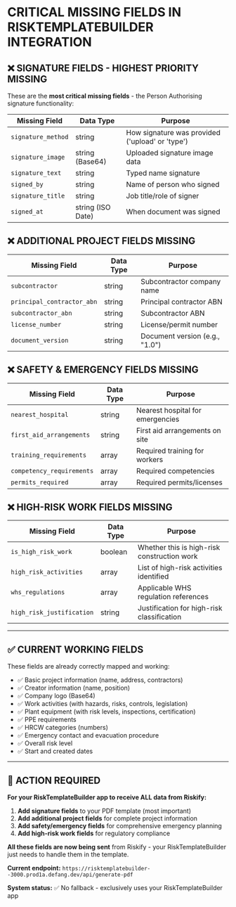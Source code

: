 # CRITICAL MISSING FIELDS IN RISKTEMPLATEBUILDER INTEGRATION

## ❌ SIGNATURE FIELDS - HIGHEST PRIORITY MISSING

These are the **most critical missing fields** - the Person Authorising signature functionality:

| Missing Field | Data Type | Purpose |
|---------------|-----------|---------|
| `signature_method` | string | How signature was provided ('upload' or 'type') |
| `signature_image` | string (Base64) | Uploaded signature image data |
| `signature_text` | string | Typed name signature |
| `signed_by` | string | Name of person who signed |
| `signature_title` | string | Job title/role of signer |
| `signed_at` | string (ISO Date) | When document was signed |

## ❌ ADDITIONAL PROJECT FIELDS MISSING

| Missing Field | Data Type | Purpose |
|---------------|-----------|---------|
| `subcontractor` | string | Subcontractor company name |
| `principal_contractor_abn` | string | Principal contractor ABN |
| `subcontractor_abn` | string | Subcontractor ABN |
| `license_number` | string | License/permit number |
| `document_version` | string | Document version (e.g., "1.0") |

## ❌ SAFETY & EMERGENCY FIELDS MISSING

| Missing Field | Data Type | Purpose |
|---------------|-----------|---------|
| `nearest_hospital` | string | Nearest hospital for emergencies |
| `first_aid_arrangements` | string | First aid arrangements on site |
| `training_requirements` | array | Required training for workers |
| `competency_requirements` | array | Required competencies |
| `permits_required` | array | Required permits/licenses |

## ❌ HIGH-RISK WORK FIELDS MISSING

| Missing Field | Data Type | Purpose |
|---------------|-----------|---------|
| `is_high_risk_work` | boolean | Whether this is high-risk construction work |
| `high_risk_activities` | array | List of high-risk activities identified |
| `whs_regulations` | array | Applicable WHS regulation references |
| `high_risk_justification` | string | Justification for high-risk classification |

---

## ✅ CURRENT WORKING FIELDS

These fields are already correctly mapped and working:

- ✅ Basic project information (name, address, contractors)
- ✅ Creator information (name, position)
- ✅ Company logo (Base64)
- ✅ Work activities (with hazards, risks, controls, legislation)
- ✅ Plant equipment (with risk levels, inspections, certification)
- ✅ PPE requirements
- ✅ HRCW categories (numbers)
- ✅ Emergency contact and evacuation procedure
- ✅ Overall risk level
- ✅ Start and created dates

---

## 🚨 ACTION REQUIRED

**For your RiskTemplateBuilder app to receive ALL data from Riskify:**

1. **Add signature fields** to your PDF template (most important)
2. **Add additional project fields** for complete project information
3. **Add safety/emergency fields** for comprehensive emergency planning
4. **Add high-risk work fields** for regulatory compliance

**All these fields are now being sent** from Riskify - your RiskTemplateBuilder just needs to handle them in the template.

**Current endpoint:** `https://risktemplatebuilder--3000.prod1a.defang.dev/api/generate-pdf`

**System status:** ✅ No fallback - exclusively uses your RiskTemplateBuilder app
